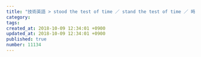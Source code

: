 ```yaml
---
title: "技術英語 > stood the test of time ／ stand the test of time ／ 時間の試練に耐えた、という意味か? 2014-02-02"
category: 
tags: 
created_at: 2018-10-09 12:34:01 +0900
updated_at: 2018-10-09 12:34:01 +0900
published: true
number: 11134
---
```



